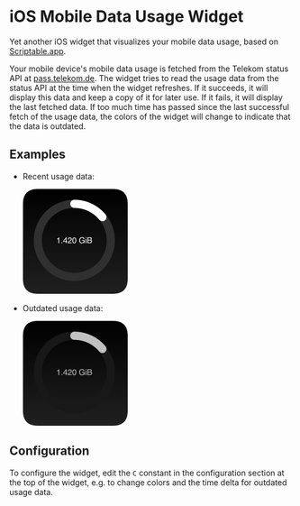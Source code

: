 # iOS Mobile Data Usage Widget

Yet another iOS widget that visualizes your mobile data usage, based on [Scriptable.app](https://scriptable.app).

Your mobile device's mobile data usage is fetched from the Telekom status API at [pass.telekom.de](https://pass.telekom.de).
The widget tries to read the usage data from the status API at the time when the widget refreshes. If it succeeds,
it will display this data and keep a copy of it for later use. If it fails, it will display the last fetched data.
If too much time has passed since the last successful fetch of the usage data, the colors of the widget will change
to indicate that the data is outdated.

## Examples

- Recent usage data:

  ![](readme-assets/example-small-recent.png)

- Outdated usage data:

  ![](readme-assets/example-small-outdated.png)

## Configuration

To configure the widget, edit the `C` constant in the configuration section at the top of the widget, e.g. to change
colors and the time delta for outdated usage data.
